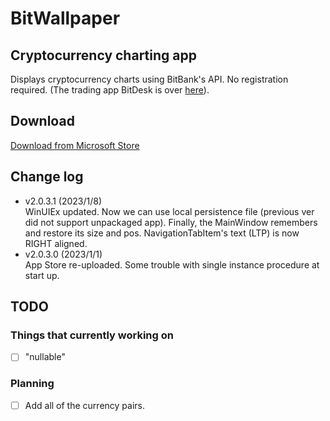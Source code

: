 ﻿# BitWallpaper

## Cryptocurrency charting app
  
Displays cryptocurrency charts using BitBank's API. No registration required. (The trading app BitDesk is over
[here](https://github.com/torum/BitDesk)).

## Download
 [Download from Microsoft Store](https://www.microsoft.com/store/apps/9NCC3NTG9DP3)
 

## Change log

* v2.0.3.1 (2023/1/8)  
 WinUIEx updated. Now we can use local persistence file (previous ver did not support unpackaged app). Finally, the MainWindow remembers and restore its size and pos. NavigationTabItem's text (LTP) is now RIGHT aligned.
* v2.0.3.0 (2023/1/1)   
 App Store re-uploaded. Some trouble with single instance procedure at start up. 

## TODO

### Things that currently working on

- [ ] "nullable"


### Planning

- [ ] Add all of the currency pairs.



